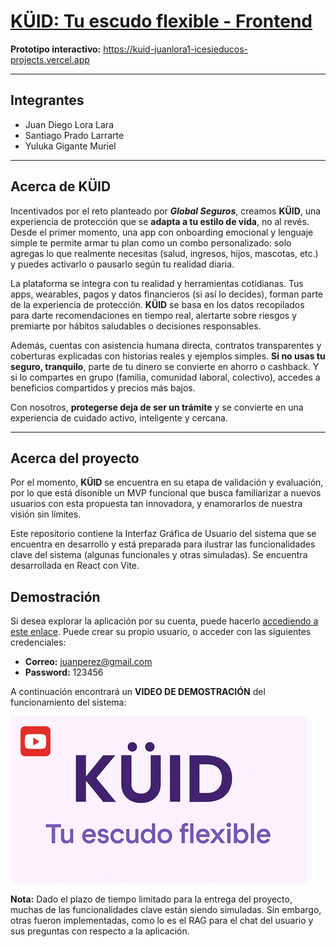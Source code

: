 # [KÜID: Tu escudo flexible - Frontend](https://kuid-juanlora1-icesieducos-projects.vercel.app)

**Prototipo interactivo:** https://kuid-juanlora1-icesieducos-projects.vercel.app

---

## Integrantes

- Juan Diego Lora Lara
- Santiago Prado Larrarte
- Yuluka Gigante Muriel

---

## Acerca de KÜID

Incentivados por el reto planteado por **_Global Seguros_**, creamos **KÜID**, una experiencia de protección que se **adapta a tu estilo de vida**, no al revés. Desde el primer momento, una app con onboarding emocional y lenguaje simple te permite armar tu plan como un combo personalizado: solo agregas lo que realmente necesitas (salud, ingresos, hijos, mascotas, etc.) y puedes activarlo o pausarlo según tu realidad diaria. 

La plataforma se integra con tu realidad y herramientas cotidianas. Tus apps, wearables, pagos y datos financieros (si así lo decides), forman parte de la experiencia de protección. **KÜID** se basa en los datos recopilados para darte recomendaciones en tiempo real, alertarte sobre riesgos y premiarte por hábitos saludables o decisiones responsables.

Además, cuentas con asistencia humana directa, contratos transparentes y coberturas explicadas con historias reales y ejemplos simples. **Si no usas tu seguro, tranquilo**, parte de tu dinero se convierte en ahorro o cashback. Y si lo compartes en grupo (familia, comunidad laboral, colectivo), accedes a beneficios compartidos y precios más bajos.

Con nosotros, **protegerse deja de ser un trámite** y se convierte en una experiencia de cuidado activo, inteligente y cercana.

---

## Acerca del proyecto

Por el momento, **KÜID** se encuentra en su etapa de validación y evaluación, por lo que está disonible un MVP funcional que busca familiarizar a nuevos usuarios con esta propuesta tan innovadora, y enamorarlos de nuestra visión sin límites.

Este repositorio contiene la Interfaz Gráfica de Usuario del sistema que se encuentra en desarrollo y está preparada para ilustrar las funcionalidades clave del sistema (algunas funcionales y otras simuladas). Se encuentra desarrollada en React con Vite.

## Demostración 

Si desea explorar la aplicación por su cuenta, puede hacerlo [accediendo a este enlace](https://kuid-juanlora1-icesieducos-projects.vercel.app). Puede crear su propio usuario, o acceder con las siguientes credenciales:

- **Correo:** juanperez@gmail.com
- **Password:** 123456

A continuación encontrará un **VIDEO DE DEMOSTRACIÓN** del funcionamiento del sistema: 

[![Watch the video](docs/kuid.png)](https://youtu.be/v-2ouk8lM2Q)

**Nota:** Dado el plazo de tiempo limitado para la entrega del proyecto, muchas de las funcionalidades clave están siendo simuladas. Sin embargo, otras fueron implementadas, como lo es el RAG para el chat del usuario y sus preguntas con respecto a la aplicación.
